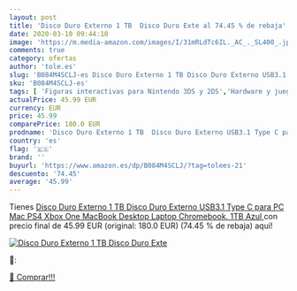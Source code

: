 ```yaml
---
layout: post
title: 'Disco Duro Externo 1 TB  Disco Duro Exte al 74.45 % de rebaja'
date: 2020-03-10 09:44:10
image: 'https://m.media-amazon.com/images/I/31mRLdTc6IL._AC_._SL400_.jpg'
comments: true
category: ofertas
author: 'tole.es'
slug: 'B084M4SCLJ-es Disco Duro Externo 1 TB Disco Duro Externo USB3.1 Type C...'
sku: 'B084M4SCLJ-es'
tags: [ 'Figuras interactivas para Nintendo 3DS y 2DS','Hardware y juegos para Nintendo 3DS y 2DS','Hardware y juegos para Nintendo Switch','Juegos para Nintendo Switch','Sistemas precursores y micro consolas','Videojuegos','ps4','xbox', ]
actualPrice: 45.99 EUR
currency: EUR
price: 45.99
comparePrice: 180.0 EUR
prodname: 'Disco Duro Externo 1 TB  Disco Duro Externo USB3.1 Type C para PC  Mac  PS4  Xbox One  MacBook  Desktop  Laptop  Chromebook. 1TB Azul '
country: 'es'
flag: '🇪🇸'
brand: ''
buyurl: 'https://www.amazon.es/dp/B084M4SCLJ/?tag=tolees-21'
descuento: '74.45'
average: '45.99'
---
```


Tienes [Disco Duro Externo 1 TB  Disco Duro Externo USB3.1 Type C para PC  Mac  PS4  Xbox One  MacBook  Desktop  Laptop  Chromebook. 1TB Azul ](https://www.amazon.es/dp/B084M4SCLJ/?tag=tolees-21) con precio final de  45.99 EUR (original: 180.0 EUR) (74.45 %  de rebaja) aqui!

[![Disco Duro Externo 1 TB  Disco Duro Exte](https://m.media-amazon.com/images/I/31mRLdTc6IL._AC_._SL400_.jpg)](https://www.amazon.es/dp/B084M4SCLJ/?tag=tolees-21)

🔎:


[🛒 Comprar!!!](https://www.amazon.es/dp/B084M4SCLJ/?tag=tolees-21)

